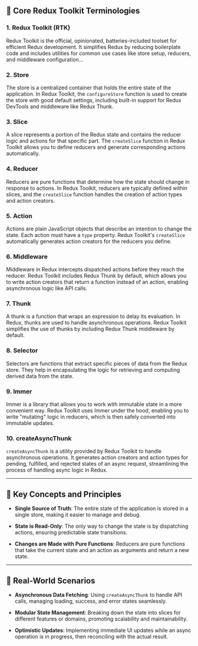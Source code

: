 ## 🔑 **Core Redux Toolkit Terminologies**

### 1. **Redux Toolkit (RTK)**

Redux Toolkit is the official, opinionated, batteries-included toolset for efficient Redux development. It simplifies Redux by reducing boilerplate code and includes utilities for common use cases like store setup, reducers, and middleware configuration...

### 2. **Store**

The store is a centralized container that holds the entire state of the application. In Redux Toolkit, the `configureStore` function is used to create the store with good default settings, including built-in support for Redux DevTools and middleware like Redux Thunk. 

### 3. **Slice**

A slice represents a portion of the Redux state and contains the reducer logic and actions for that specific part. The `createSlice` function in Redux Toolkit allows you to define reducers and generate corresponding actions automatically.&#x20;

### 4. **Reducer**

Reducers are pure functions that determine how the state should change in response to actions. In Redux Toolkit, reducers are typically defined within slices, and the `createSlice` function handles the creation of action types and action creators.&#x20;

### 5. **Action**

Actions are plain JavaScript objects that describe an intention to change the state. Each action must have a `type` property. Redux Toolkit's `createSlice` automatically generates action creators for the reducers you define.&#x20;

### 6. **Middleware**

Middleware in Redux intercepts dispatched actions before they reach the reducer. Redux Toolkit includes Redux Thunk by default, which allows you to write action creators that return a function instead of an action, enabling asynchronous logic like API calls.&#x20;

### 7. **Thunk**

A thunk is a function that wraps an expression to delay its evaluation. In Redux, thunks are used to handle asynchronous operations. Redux Toolkit simplifies the use of thunks by including Redux Thunk middleware by default.&#x20;

### 8. **Selector**

Selectors are functions that extract specific pieces of data from the Redux store. They help in encapsulating the logic for retrieving and computing derived data from the state.&#x20;

### 9. **Immer**

Immer is a library that allows you to work with immutable state in a more convenient way. Redux Toolkit uses Immer under the hood, enabling you to write "mutating" logic in reducers, which is then safely converted into immutable updates.&#x20;

### 10. **createAsyncThunk**

`createAsyncThunk` is a utility provided by Redux Toolkit to handle asynchronous operations. It generates action creators and action types for pending, fulfilled, and rejected states of an async request, streamlining the process of handling async logic in Redux.&#x20;

---

## 🧠 **Key Concepts and Principles**

* **Single Source of Truth**: The entire state of the application is stored in a single store, making it easier to manage and debug. 

* **State is Read-Only**: The only way to change the state is by dispatching actions, ensuring predictable state transitions.
* **Changes are Made with Pure Functions**: Reducers are pure functions that take the current state and an action as arguments and return a new state. 

---

## 💼 **Real-World Scenarios**

* **Asynchronous Data Fetching**: Using `createAsyncThunk` to handle API calls, managing loading, success, and error states seamlessly.

* **Modular State Management**: Breaking down the state into slices for different features or domains, promoting scalability and maintainability.

* **Optimistic Updates**: Implementing immediate UI updates while an async operation is in progress, then reconciling with the actual result.
